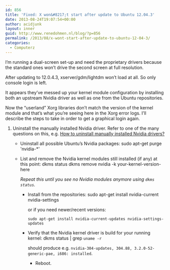 ```yaml
---
id: 856
title: 'Fixed: X won&#8217;t start after update to Ubuntu 12.04.3'
date: 2013-08-24T19:07:54+00:00
author: acidjunk
layout: inner
guid: http://www.renedohmen.nl/blog/?p=856
permalink: /2013/08/x-wont-start-after-update-to-ubuntu-12-04-3/
categories:
  - Computerz
---
```

I&#8217;m running a dual-screen set-up and need the proprietary drivers because the standard ones won&#8217;t drive the second screen at full resolution.

After updating to 12.0.4.3, xserver/gdm/lightdm won&#8217;t load at all. So only console login is left.

It appears they&#8217;ve messed up your kernel module configuration by installing both an upstream Nvidia driver as well as one from the Ubuntu repositories.

Now the &#8220;userland&#8221; Xorg libraries don&#8217;t match the version of the kernel module and that&#8217;s what you&#8217;re seeing here in the Xorg error logs. I&#8217;ll describe the steps to take in order to get a graphical login again.

  1. Uninstall the manually installed Nvidia driver. Refer to one of the many questions on this, e.g. 
    [How to uninstall manually installed Nvidia drivers?](http://askubuntu.com/q/219942/88802)</li> 
    
      * Uninstall all possible Ubuntu&#8217;s Nvidia packages: 
            sudo apt-get purge 'nvidia-*'
            
    
      * List and remove the Nvidia kernel modules still installed (if any) at this point: 
            dkms status
            dkms remove nvidia -k your-kernel-version-here
            
        
        _Repeat this until you see no Nvidia modules anymore using `dkms status`._</li> 
        
          * Install from the repositories: 
                sudo apt-get install nvidia-current nvidia-settings
                
            
            or if you need newer/recent versions:
            
                sudo apt-get install nvidia-current-updates nvidia-settings-updates
                
        
          * Verify that the Nvidia kernel driver is build for your running kernel: 
                dkms status | grep `uname -r`
                
            
            should produce e.g. `nvidia-304-updates, 304.88, 3.2.0-52-generic-pae, i686: installed`.</li> 
            
              * Reboot.</ol>
